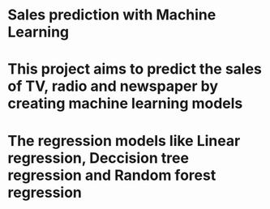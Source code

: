 # Sales prediction with Machine Learning
# This project aims to predict the sales of TV, radio and newspaper by creating machine learning models
# The regression models like Linear regression, Deccision tree regression and Random forest regression
